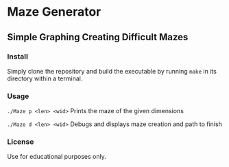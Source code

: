 # Maze Generator
## Simple Graphing Creating Difficult Mazes
### Install
Simply clone the repository and build the executable by running `make` in its directory within a terminal.
### Usage
`./Maze p <len> <wid>`   Prints the maze of the given dimensions

`./Maze d <len> <wid>`   Debugs and displays maze creation and path to finish
### License
Use for educational purposes only.
